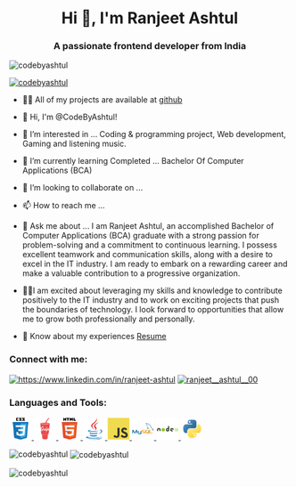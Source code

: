 <h1 align="center">Hi 👋, I'm Ranjeet Ashtul</h1>
<h3 align="center">A passionate frontend developer from India</h3>

<p align="left"> <img src="https://komarev.com/ghpvc/?username=codebyashtul&label=Profile%20views&color=0e75b6&style=flat" alt="codebyashtul" /> </p>

<p align="left"> <a href="https://github.com/ryo-ma/github-profile-trophy"><img src="https://github-profile-trophy.vercel.app/?username=codebyashtul" alt="codebyashtul" /></a> </p>

- 👨‍💻 All of my projects are available at [github](https://github.com/CodeByAshtul)
- 👋 Hi, I'm @CodeByAshtul!
- 👀 I’m interested in ...   Coding & programming project, Web development, Gaming and listening music. 
- 🌱 I’m currently learning Completed ...   Bachelor Of Computer Applications (BCA)
- 💞️ I’m looking to collaborate on ...
- 📫 How to reach me ...
- 💬 Ask me about ... I am Ranjeet Ashtul, an accomplished Bachelor of Computer Applications (BCA) graduate with a strong passion for problem-solving and a commitment to continuous learning. I possess excellent teamwork and communication skills, along with a desire to excel in the IT industry. I am ready to embark on a rewarding career and make a valuable contribution to a progressive organization.
-  👨‍💻I am excited about leveraging my skills and knowledge to contribute positively to the IT industry and to work on exciting projects that push the boundaries of technology. I look forward to opportunities that allow me to grow both professionally and personally.

- 📄 Know about my experiences [Resume](https://www.canva.com/design/DAFphDkiIMY/OXhloIN7-WuwytkGyuVLww/view?utm_content=DAFphDkiIMY&utm_campaign=designshare&utm_medium=link&utm_source=publishsharelink)

<h3 align="left">Connect with me:</h3>
<p align="left">
<a href="https://linkedin.com/in/https://www.linkedin.com/in/ranjeet-ashtul" target="blank"><img align="center" src="https://raw.githubusercontent.com/rahuldkjain/github-profile-readme-generator/master/src/images/icons/Social/linked-in-alt.svg" alt="https://www.linkedin.com/in/ranjeet-ashtul" height="30" width="40" /></a>
<a href="https://instagram.com/ranjeet__ashtul__00" target="blank"><img align="center" src="https://raw.githubusercontent.com/rahuldkjain/github-profile-readme-generator/master/src/images/icons/Social/instagram.svg" alt="ranjeet__ashtul__00" height="30" width="40" /></a>
</p>

<h3 align="left">Languages and Tools:</h3>
<p align="left"> <a href="https://www.w3schools.com/css/" target="_blank" rel="noreferrer"> <img src="https://raw.githubusercontent.com/devicons/devicon/master/icons/css3/css3-original-wordmark.svg" alt="css3" width="40" height="40"/> </a> <a href="https://gulpjs.com" target="_blank" rel="noreferrer"> <img src="https://raw.githubusercontent.com/devicons/devicon/master/icons/gulp/gulp-plain.svg" alt="gulp" width="40" height="40"/> </a> <a href="https://www.w3.org/html/" target="_blank" rel="noreferrer"> <img src="https://raw.githubusercontent.com/devicons/devicon/master/icons/html5/html5-original-wordmark.svg" alt="html5" width="40" height="40"/> </a> <a href="https://www.java.com" target="_blank" rel="noreferrer"> <img src="https://raw.githubusercontent.com/devicons/devicon/master/icons/java/java-original.svg" alt="java" width="40" height="40"/> </a> <a href="https://developer.mozilla.org/en-US/docs/Web/JavaScript" target="_blank" rel="noreferrer"> <img src="https://raw.githubusercontent.com/devicons/devicon/master/icons/javascript/javascript-original.svg" alt="javascript" width="40" height="40"/> </a> <a href="https://www.mysql.com/" target="_blank" rel="noreferrer"> <img src="https://raw.githubusercontent.com/devicons/devicon/master/icons/mysql/mysql-original-wordmark.svg" alt="mysql" width="40" height="40"/> </a> <a href="https://nodejs.org" target="_blank" rel="noreferrer"> <img src="https://raw.githubusercontent.com/devicons/devicon/master/icons/nodejs/nodejs-original-wordmark.svg" alt="nodejs" width="40" height="40"/> </a> <a href="https://www.python.org" target="_blank" rel="noreferrer"> <img src="https://raw.githubusercontent.com/devicons/devicon/master/icons/python/python-original.svg" alt="python" width="40" height="40"/> </a> </p>

<p><img align="left" src="https://github-readme-stats.vercel.app/api/top-langs?username=codebyashtul&show_icons=true&locale=en&layout=compact" alt="codebyashtul" /></p>

<p>&nbsp;<img align="center" src="https://github-readme-stats.vercel.app/api?username=codebyashtul&show_icons=true&locale=en" alt="codebyashtul" /></p>

<p><img align="center" src="https://github-readme-streak-stats.herokuapp.com/?user=codebyashtul&" alt="codebyashtul" /></p>
